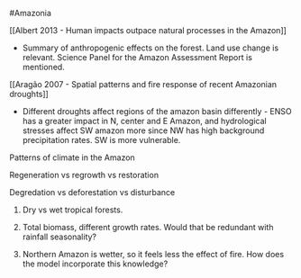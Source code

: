 #Amazonia


[[Albert 2013 - Human impacts outpace natural processes in the Amazon]]
- Summary of anthropogenic effects on the forest. Land use change is relevant. Science Panel for the Amazon Assessment Report is mentioned.

[[Aragão 2007 - Spatial patterns and fire response of recent Amazonian droughts]]
- Different droughts affect regions of the amazon basin differently - ENSO has a greater impact in N, center and E Amazon, and hydrological stresses affect SW amazon more since NW has high background precipitation rates. SW is more vulnerable.


Patterns of climate in the Amazon

Regeneration vs regrowth vs restoration 

Degredation vs deforestation vs disturbance

1. Dry vs wet tropical forests.

1. Total biomass, different growth rates. Would that be redundant with rainfall seasonality?

3. Northern Amazon is wetter, so it feels less the effect of fire. How does the model incorporate this knowledge?